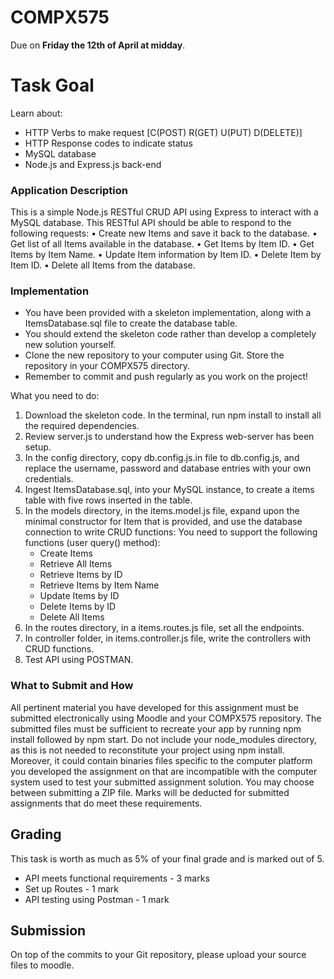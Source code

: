 # COMPX575 
Due on **Friday the 12th of April at midday**.

# Task Goal
Learn about:
 * HTTP Verbs to make request 
      [C(POST) 
       R(GET) 
       U(PUT) 
       D(DELETE)]
 * HTTP Response codes to indicate status
 * MySQL database
 * Node.js and Express.js back-end



### Application Description
This is a simple Node.js RESTful CRUD API using Express to interact with a MySQL database. This RESTful API should be able to respond to the following requests:
•	Create new Items and save it back to the database. 
•	Get list of all Items available in the database.
•	Get Items by Item ID.
•	Get Items by Item Name.
•	Update Item information by Item ID.
•	Delete Item by Item ID.
•	Delete all Items from the database.


### Implementation
* You have been provided with a skeleton implementation, along with a ItemsDatabase.sql file to create the database table.
* You should extend the skeleton code rather than develop a completely new solution yourself.  
* Clone the new repository to your computer using Git. Store the repository in your COMPX575 directory.
* Remember to commit and push regularly as you work on the project!


What you need to do:
1.	Download the skeleton code. In the terminal, run npm install to install all the required dependencies.
2.	Review server.js to understand how the Express web-server has been setup.
3.	In the config directory, copy db.config.js.in file to db.config.js, and replace the username, password and database entries with your own credentials.
4.	Ingest ItemsDatabase.sql, into your MySQL instance, to create a items table with five rows inserted in the table.
5.	In the models directory, in the items.model.js file, expand upon the minimal constructor for Item that is provided, and use the database connection to write CRUD functions:
You need to support the following functions (user query() method):
    * Create Items 
    * Retrieve All Items 
    * Retrieve Items by ID
    * Retrieve Items by Item Name
    * Update Items by ID
    * Delete Items by ID
    * Delete All Items
6.	In the routes directory, in a items.routes.js file, set all the endpoints.
7.	In controller folder, in items.controller.js file, write the controllers with CRUD functions.
8.	Test API using POSTMAN.

### What to Submit and How
All pertinent material you have developed for this assignment must be submitted electronically using Moodle and your COMPX575 repository.  The submitted files must be sufficient to recreate your app by running npm install followed by npm start. Do not include your node_modules directory, as this is not needed to reconstitute your project using npm install. Moreover, it could contain binaries files specific to the computer platform you developed the assignment on that are incompatible with the computer system used to test your submitted assignment solution. 
You may choose between submitting a ZIP file. Marks will be deducted for submitted assignments that do meet these requirements.


## Grading
This task is worth as much as 5% of your final grade and is marked out of 5.
* API meets functional requirements - 3 marks
* Set up Routes - 1 mark
* API testing using Postman - 1 mark

## Submission
On top of the commits to your Git repository, please upload your source files to moodle.
